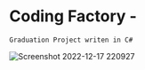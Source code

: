 # Coding Factory - 
    Graduation Project writen in C#
![Screenshot 2022-12-17 220927](https://user-images.githubusercontent.com/95501249/208264424-5e7d69c0-d072-4386-b211-9e0eec8a8d71.png)
